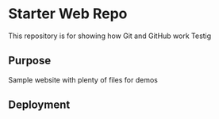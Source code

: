# Starter Web Repo

This repository is for showing how Git and GitHub work
Testig

## Purpose

Sample website with plenty of files for demos

## Deployment